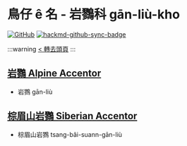 # 鳥仔 ê 名 - 岩鷚科 gān-liù-kho

[![GitHub](https://img.shields.io/badge/GitHub-black?logo=github)](https://github.com/siansiansu/tsiau-a-e-mia)
[![hackmd-github-sync-badge](https://hackmd.io/wPRv2E0BRsue2hShkHS1gQ/badge)](https://hackmd.io/wPRv2E0BRsue2hShkHS1gQ)

:::warning
[< 轉去頭頁](https://hackmd.io/@siansiansu/Hy4VzNvha)
:::

## [岩鷚 Alpine Accentor](https://ebird.org/species/alpacc1)

- 岩鷚 gān-liù

## [棕眉山岩鷚 Siberian Accentor](https://ebird.org/species/sibacc)

- 棕眉山岩鷚 tsang-bâi-suann-gān-liù
